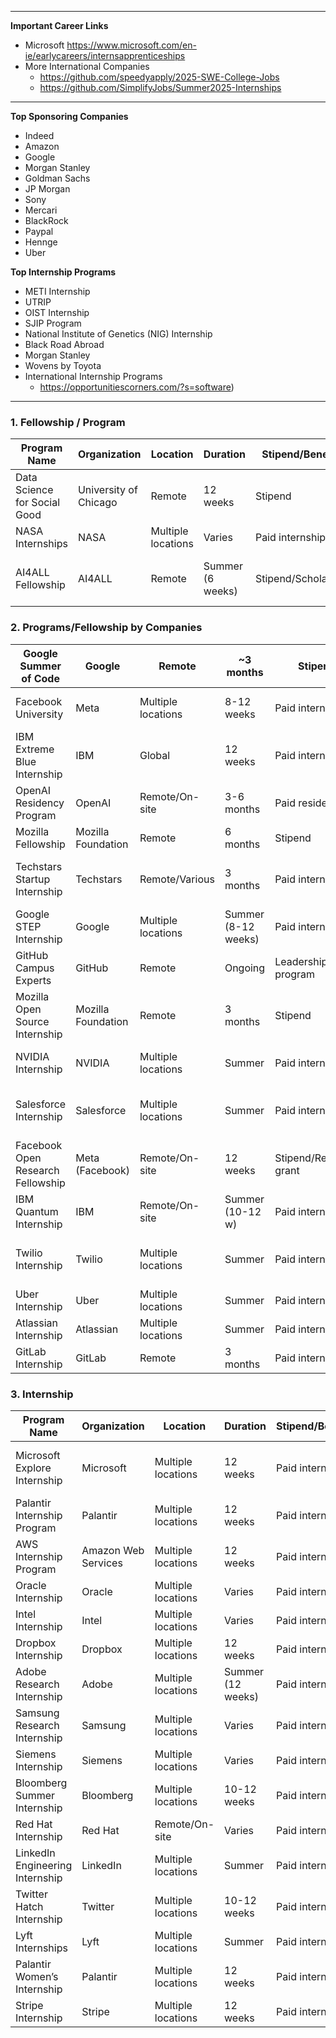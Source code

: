 

--- 
**Important Career Links**
- Microsoft https://www.microsoft.com/en-ie/earlycareers/internsapprenticeships
- More International Companies 
	- https://github.com/speedyapply/2025-SWE-College-Jobs
	- https://github.com/SimplifyJobs/Summer2025-Internships

---
**Top Sponsoring Companies**
- Indeed
- Amazon
- Google
- Morgan Stanley
- Goldman Sachs
- JP Morgan
- Sony
- Mercari
- BlackRock
- Paypal
- Hennge
- Uber

**Top Internship Programs**
- METI Internship
- UTRIP
- OIST Internship
- SJIP Program
- National Institute of Genetics (NIG) Internship
- Black Road Abroad
- Morgan Stanley
- Wovens by Toyota
- International Internship Programs
	- https://opportunitiescorners.com/?s=software)



---


### 1. Fellowship / Program


| Program Name                 | Organization          | Location           | Duration         | Stipend/Benefits    | Eligibility                      | Application Link                                                 |
| ---------------------------- | --------------------- | ------------------ | ---------------- | ------------------- | -------------------------------- | ---------------------------------------------------------------- |
| Data Science for Social Good | University of Chicago | Remote             | 12 weeks         | Stipend             | Graduate students                | [https://dssg.uchicago.edu/](https://dssg.uchicago.edu/)         |
| NASA Internships             | NASA                  | Multiple locations | Varies           | Paid internship     | Undergraduate/Graduate students  | [https://intern.nasa.gov/](https://intern.nasa.gov/)             |
| AI4ALL Fellowship            | AI4ALL                | Remote             | Summer (6 weeks) | Stipend/Scholarship | High school & undergrad students | [https://ai-4-all.org/programs/](https://ai-4-all.org/programs/) |

### 2. Programs/Fellowship by Companies

| Google Summer of Code             | Google             | Remote             | ~3 months           | Stipend                | Students (undergrad/grad)           | [https://summerofcode.withgoogle.com/](https://summerofcode.withgoogle.com/)                                                           |
| --------------------------------- | ------------------ | ------------------ | ------------------- | ---------------------- | ----------------------------------- | -------------------------------------------------------------------------------------------------------------------------------------- |
| Facebook University               | Meta               | Multiple locations | 8-12 weeks          | Paid internship        | Undergraduate students              | [https://www.facebook.com/careers/students-and-grads/](https://www.facebook.com/careers/students-and-grads/)                           |
| IBM Extreme Blue Internship       | IBM                | Global             | 12 weeks            | Paid internship        | Students in computer-related fields | [https://www.ibm.com/employment/extremeblue/](https://www.ibm.com/employment/extremeblue/)                                             |
| OpenAI Residency Program          | OpenAI             | Remote/On-site     | 3-6 months          | Paid residency         | Researchers, Engineers              | [https://openai.com/research/residency/](https://openai.com/research/residency/)                                                       |
| Mozilla Fellowship                | Mozilla Foundation | Remote             | 6 months            | Stipend                | Early career technologists          | [https://foundation.mozilla.org/en/fellowships/](https://foundation.mozilla.org/en/fellowships/)                                       |
| Techstars Startup Internship      | Techstars          | Remote/Various     | 3 months            | Paid internship        | Students & recent grads             | [https://www.techstars.com/programs/internship-program](https://www.techstars.com/programs/internship-program)                         |
| Google STEP Internship            | Google             | Multiple locations | Summer (8-12 weeks) | Paid internship        | 1st/2nd year undergrad CS           | [https://buildyourfuture.withgoogle.com/programs/step/](https://buildyourfuture.withgoogle.com/programs/step/)                         |
| GitHub Campus Experts             | GitHub             | Remote             | Ongoing             | Leadership program     | University students                 | [https://education.github.com/experts](https://education.github.com/experts)                                                           |
| Mozilla Open Source Internship    | Mozilla Foundation | Remote             | 3 months            | Stipend                | Students, open source interest      | [https://foundation.mozilla.org/en/fellowships/](https://foundation.mozilla.org/en/fellowships/)                                       |
| NVIDIA Internship                 | NVIDIA             | Multiple locations | Summer              | Paid internship        | Undergrad/Graduate students         | [https://www.nvidia.com/en-us/about-nvidia/careers/university/](https://www.nvidia.com/en-us/about-nvidia/careers/university/)         |
| Salesforce Internship             | Salesforce         | Multiple locations | Summer              | Paid internship        | Undergrad/Graduate students         | [https://www.salesforce.com/company/careers/university-recruiting/](https://www.salesforce.com/company/careers/university-recruiting/) |
| Facebook Open Research Fellowship | Meta (Facebook)    | Remote/On-site     | 12 weeks            | Stipend/Research grant | Graduate students, Researchers      | [https://research.fb.com/fellowship/](https://research.fb.com/fellowship/)                                                             |
| IBM Quantum Internship            | IBM                | Remote/On-site     | Summer (10-12 w)    | Paid internship        | Students in CS, Physics             | [https://research.ibm.com/ibm-quantum/internships/](https://research.ibm.com/ibm-quantum/internships/)                                 |
| Twilio Internship                 | Twilio             | Multiple locations | Summer              | Paid internship        | Undergrad/Graduate students         | [https://www.twilio.com/company/jobs/university-programs](https://www.twilio.com/company/jobs/university-programs)                     |
| Uber Internship                   | Uber               | Multiple locations | Summer              | Paid internship        | Undergrad/Graduate students         | [https://www.uber.com/global/en/careers/university/](https://www.uber.com/global/en/careers/university/)                               |
| Atlassian Internship              | Atlassian          | Multiple locations | Summer              | Paid internship        | Undergrad/Graduate students         | [https://www.atlassian.com/company/careers/university](https://www.atlassian.com/company/careers/university)                           |
| GitLab Internship                 | GitLab             | Remote             | 3 months            | Paid internship        | Undergrad/Graduate students         | [https://about.gitlab.com/jobs/university/](https://about.gitlab.com/jobs/university/)                                                 |


### 3. Internship

| Program Name                    | Organization        | Location           | Duration          | Stipend/Benefits | Eligibility                         | Application Link                                                                                                                         |
| ------------------------------- | ------------------- | ------------------ | ----------------- | ---------------- | ----------------------------------- | ---------------------------------------------------------------------------------------------------------------------------------------- |
| Microsoft Explore Internship    | Microsoft           | Multiple locations | 12 weeks          | Paid internship  | Undergraduate students              | [https://careers.microsoft.com/us/en/job/1234567/Explore-Internship](https://careers.microsoft.com/us/en/job/1234567/Explore-Internship) |
| Palantir Internship Program     | Palantir            | Multiple locations | 12 weeks          | Paid internship  | Undergraduate and graduate students | [https://www.palantir.com/careers/internships/](https://www.palantir.com/careers/internships/)                                           |
| AWS Internship Program          | Amazon Web Services | Multiple locations | 12 weeks          | Paid internship  | Undergraduate & graduate students   | [https://aws.amazon.com/careers/internships/](https://aws.amazon.com/careers/internships/)                                               |
| Oracle Internship               | Oracle              | Multiple locations | Varies            | Paid internship  | Undergrad/Graduate students         | [https://www.oracle.com/corporate/careers/internships/](https://www.oracle.com/corporate/careers/internships/)                           |
| Intel Internship                | Intel               | Multiple locations | Varies            | Paid internship  | Undergrad/Graduate students         | [https://jobs.intel.com/page/show/internships](https://jobs.intel.com/page/show/internships)                                             |
| Dropbox Internship              | Dropbox             | Multiple locations | 12 weeks          | Paid internship  | Undergrad/Graduate students         | [https://www.dropbox.com/jobs/internships](https://www.dropbox.com/jobs/internships)                                                     |
| Adobe Research Internship       | Adobe               | Multiple locations | Summer (12 weeks) | Paid internship  | Undergrad/Graduate students         | [https://research.adobe.com/internships/](https://research.adobe.com/internships/)                                                       |
| Samsung Research Internship     | Samsung             | Multiple locations | Varies            | Paid internship  | Undergrad/Graduate students         | [https://www.samsungcareers.com/](https://www.samsungcareers.com/)                                                                       |
| Siemens Internship              | Siemens             | Multiple locations | Varies            | Paid internship  | Students                            | [https://new.siemens.com/global/en/company/jobs.html](https://new.siemens.com/global/en/company/jobs.html)                               |
| Bloomberg Summer Internship     | Bloomberg           | Multiple locations | 10-12 weeks       | Paid internship  | Undergrad/Graduate students         | [https://www.bloomberg.com/careers/internship](https://www.bloomberg.com/careers/internship)                                             |
| Red Hat Internship              | Red Hat             | Remote/On-site     | Varies            | Paid internship  | Students                            | [https://www.redhat.com/en/jobs/internships](https://www.redhat.com/en/jobs/internships)                                                 |
| LinkedIn Engineering Internship | LinkedIn            | Multiple locations | Summer            | Paid internship  | Undergrad/Graduate students         | [https://careers.linkedin.com/internships](https://careers.linkedin.com/internships)                                                     |
| Twitter Hatch Internship        | Twitter             | Multiple locations | 10-12 weeks       | Paid internship  | Undergrad/Graduate students         | [https://careers.twitter.com/en/internships.html](https://careers.twitter.com/en/internships.html)                                       |
| Lyft Internships                | Lyft                | Multiple locations | Summer            | Paid internship  | Undergrad/Graduate students         | [https://www.lyft.com/careers/internships](https://www.lyft.com/careers/internships)                                                     |
| Palantir Women’s Internship     | Palantir            | Multiple locations | 12 weeks          | Paid internship  | Female-identifying undergrads       | [https://www.palantir.com/careers/internships/](https://www.palantir.com/careers/internships/)                                           |
| Stripe Internship               | Stripe              | Multiple locations | 12 weeks          | Paid internship  | Undergrad/Graduate students         | [https://stripe.com/jobs/internships](https://stripe.com/jobs/internships)                                                               |

